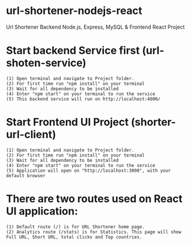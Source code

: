 # url-shortener-nodejs-react
Url Shortener Backend Node.js, Express, MySQL &amp; Frontend React Project
 
# Start backend Service first (url-shoten-service)
	(1) Open terminal and navigate to Project folder.
	(2) For first time run "npm install" on your terminal
	(3) Wait for all dependency to be installed
	(4) Enter "npm start" on your terminal to run the service
	(5) This backend service will run on http://localhost:4000/

# Start Frontend UI Project (shorter-url-client)	
	(1) Open terminal and navigate to Project folder.
	(2) For first time run "npm install" on your terminal
	(3) Wait for all dependency to be installed
	(4) Enter "npm start" on your terminal to run the service
	(5) Application will open on "http://localhost:3000", with your default browser
	
# There are two routes used on React UI application:
	(1) Default route (/) is for URL Shortener home page.
	(2) Analytics route (/stats) is for Statistics. This page will show Full URL, Short URL, total clicks and Top countries.
	
	
